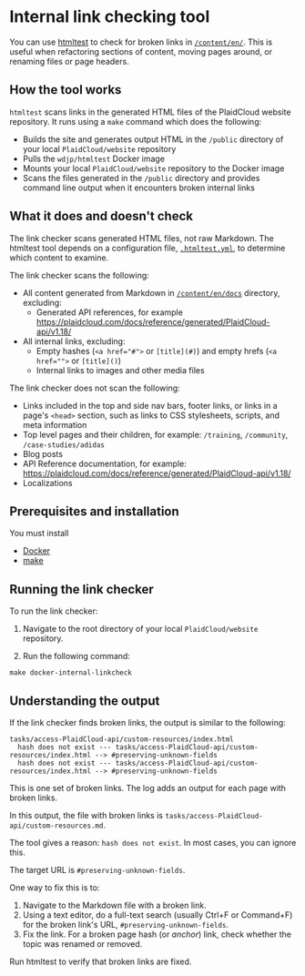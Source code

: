 # Internal link checking tool

You can use [htmltest](https://github.com/wjdp/htmltest) to check for broken links in [`/content/en/`](https://git.k8s.io/website/content/en/). This is useful when refactoring sections of content, moving pages around, or renaming files or page headers.

## How the tool works

`htmltest` scans links in the generated HTML files of the PlaidCloud website repository. It runs using a `make` command which does the following:

- Builds the site and generates output HTML in the `/public` directory of your local `PlaidCloud/website` repository
- Pulls the `wdjp/htmltest` Docker image
- Mounts your local `PlaidCloud/website` repository to the Docker image
- Scans the files generated in the `/public` directory and provides command line output when it encounters broken internal links

## What it does and doesn't check

The link checker scans generated HTML files, not raw Markdown. The htmltest tool depends on a configuration file, [`.htmltest.yml`](https://git.k8s.io/website/.htmltest.yml), to determine which content to examine.

The link checker scans the following:

- All content generated from Markdown in [`/content/en/docs`](https://git.k8s.io/website/content/en/docs/) directory, excluding:
  - Generated API references, for example https://plaidcloud.com/docs/reference/generated/PlaidCloud-api/v1.18/
- All internal links, excluding:
  - Empty hashes (`<a href="#">` or `[title](#)`) and empty hrefs (`<a href="">` or `[title]()`)
  - Internal links to images and other media files

The link checker does not scan the following:

- Links included in the top and side nav bars, footer links, or links in a page's `<head>` section, such as links to CSS stylesheets, scripts, and meta information
- Top level pages and their children, for example: `/training`, `/community`, `/case-studies/adidas`
- Blog posts
- API Reference documentation, for example: https://plaidcloud.com/docs/reference/generated/PlaidCloud-api/v1.18/
- Localizations

## Prerequisites and installation

You must install
* [Docker](https://docs.docker.com/get-docker/)
* [make](https://www.gnu.org/software/make/)

## Running the link checker

To run the link checker:

1. Navigate to the root directory of your local `PlaidCloud/website` repository.

2. Run the following command:

  ```
  make docker-internal-linkcheck
  ```

## Understanding the output

If the link checker finds broken links, the output is similar to the following:

```
tasks/access-PlaidCloud-api/custom-resources/index.html
  hash does not exist --- tasks/access-PlaidCloud-api/custom-resources/index.html --> #preserving-unknown-fields
  hash does not exist --- tasks/access-PlaidCloud-api/custom-resources/index.html --> #preserving-unknown-fields
```

This is one set of broken links. The log adds an output for each page with broken links.

In this output, the file with broken links is `tasks/access-PlaidCloud-api/custom-resources.md`.

The tool gives a reason: `hash does not exist`. In most cases, you can ignore this.

The target URL is `#preserving-unknown-fields`.

One way to fix this is to:

1. Navigate to the Markdown file with a broken link.
2. Using a text editor, do a full-text search (usually Ctrl+F or Command+F) for the broken link's URL, `#preserving-unknown-fields`.
3. Fix the link. For a broken page hash (or _anchor_) link, check whether the topic was renamed or removed.

Run htmltest to verify that broken links are fixed.